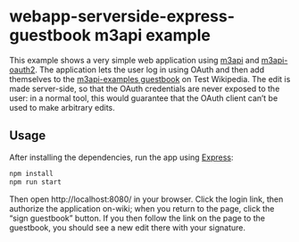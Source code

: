 # webapp-serverside-express-guestbook m3api example

This example shows a very simple web application using [m3api][] and [m3api-oauth2][].
The application lets the user log in using OAuth
and then add themselves to the [m3api-examples guestbook][] on Test Wikipedia.
The edit is made server-side,
so that the OAuth credentials are never exposed to the user:
in a normal tool, this would guarantee that the OAuth client can’t be used to make arbitrary edits.

## Usage

After installing the dependencies, run the app using [Express][]:

```bash
npm install
npm run start
```

Then open http://localhost:8080/ in your browser.
Click the login link, then authorize the application on-wiki;
when you return to the page, click the “sign guestbook” button.
If you then follow the link on the page to the guestbook,
you should see a new edit there with your signature.

[m3api]: https://www.npmjs.com/package/m3api
[m3api-oauth2]: https://www.npmjs.com/package/m3api-oauth2
[Express]: https://expressjs.com/
[m3api-examples guestbook]: https://test.wikipedia.org/wiki/M3api-examples_guestbook
